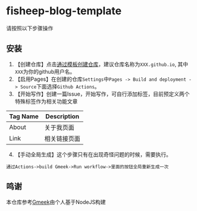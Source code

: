 # fisheep-blog-template

请按照以下步骤操作

## 安装
1. 【创建仓库】点击[通过模板创建仓库](https://github.com/new?template_name=fisheep-blog-template&template_owner=MosYCo)，建议仓库名称为`XXX.github.io`, 其中`XXX`为你的github用户名。
2. 【启用Pages】在创建的仓库`Settings`中`Pages -> Build and deployment -> Source`下面选择`Github Actions`。
3. 【开始写作】创建一篇Issue，开始写作，可自行添加标签，目前预定义两个特殊标签作为相关功能文章


| Tag Name  | Description  |
| ------------- | ------------- |
| About   | 关于我页面  |
| Link   | 相关链接页面 |

4. 【手动全局生成】这个步骤只有在出现奇怪问题的时候，需要执行。

```
通过Actions->build Gmeek->Run workflow->里面的按钮全局重新生成一次
```

## 鸣谢
本仓库参考[Gmeek](https://github.com/Meekdai/Gmeek)由个人基于NodeJS构建